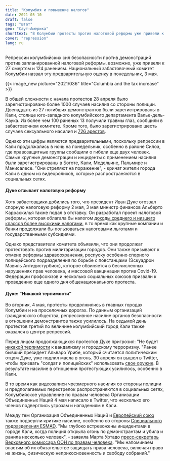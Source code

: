 ```yaml
---
title: "Колумбия и повышение налогов"
date: 2021-05-10
draft: false
tags: "штат"
geo: "Саут-Америка"
shorttext: "В Колумбии протесты против налоговой реформы уже привели к гибели 27 человек. СМИ и Тролль Маас молчат."
cover: "repression"
lang: ru
---
```


Репрессии колумбийских сил безопасности против демонстраций против запланированной налоговой реформы, возможно, уже привели к 27 смертям и 124 ранениям. Национальный забастовочный комитет Колумбии назвал эту предварительную оценку в понедельник, 3 мая.

{{< image_new picture="2021/036" title="Columbia and the tax increase" >}}

В общей сложности с начала протестов 28 апреля было зарегистрировано более 1000 случаев насилия со стороны полиции.  Двенадцать из 27 погибших демонстрантов были зарегистрированы в Кали, столице юго-западного колумбийского департамента Валье-дель-Каука. Из более чем 100 раненых 13 получили травмы глаз, сообщили в забастовочном комитете. Кроме того, было зарегистрировано шесть случаев сексуального насилия и [726 арестов](https://www.contagioradio.com/defensoria-desaparecidos-paro-nacional/ "50 personas desaparecidas en el marco del Paro Nacional según Defensoría").

Однако эти цифры являются предварительными, поскольку репрессии в Кали продолжались в ночь на понедельник, особенно в районе Силоэ, где правозащитные группы сообщили о гибели еще двух человек. Самые крупные демонстрации и инциденты с применением насилия были зарегистрированы в Боготе, Кали, Медельине, Пальмире и Манисалесе. "Они стреляют на поражение", - кричат жители города Кали в одном из видеороликов, которые распространяются в социальных сетях.

#### Дуке отзывает налоговую реформу

Хотя забастовщики добились того, что президент Иван Дуке отозвал спорную налоговую реформу 2 мая, 3 мая министр финансов Альберто Карраскилья также подал в отставку. Он разработал проект налоговой реформы, которая облагала бы налогом [доходы среднего и низшего классов более высокими налогами](https://amerika21.de/2021/05/250220/duque-nimmt-reform-zurueck-kolumbien "Generalstreik in Kolumbien siegt: Präsident Duque nimmt Steuerreform zurück"), в то время как крупные компании и банки продолжали бы пользоваться налоговыми льготами и государственными субсидиями.

Однако представители комитета объявили, что они продолжат протестовать против милитаризации городов. Они также призывают к отмене реформы здравоохранения, роспуску особенно спорного полицейского подразделения по борьбе с повстанцами (Эскуадрон Мавиль Антидистурбиос), которое обвиняется в бесчисленных нарушениях прав человека, и массовой вакцинации против Covid-19. Федерации профсоюзов и несколько социальных союзов призвали к проведению еще одного дня общенационального протеста.

#### Дуке: "Никакой терпимости"

Во вторник, 4 мая, протесты продолжились в главных городах Колумбии и на проселочных дорогах. По данным организаций гражданского общества, репрессивное насилие органов безопасности в отношении демонстрантов также усилилось. На седьмой день протестов третий по величине колумбийский город Кали также оказался в центре репрессий.

Перед лицом продолжающихся протестов Дуке пригрозил: "Не будет [никакой терпимости](https://www.jornada.com.mx/notas/2021/05/04/mundo/unos-19-muertos-saldo-de-las-protestas-contra-la-reforma-tributaria-de-duque/ "Unos 19 muertos, saldo de las protestas contra la reforma tributaria de Duque") к вандализму и городскому терроризму. "Ранее бывший президент Альваро Урибе, который считается политическим отцом Дуке, уже подлил масла в огонь. 30 апреля он вышел в Twitter, чтобы призвать "солдат и полицейских" использовать [свое оружие](https://elpais.com/internacional/2021-04-30/alvaro-uribe-llama-al-ejercito-a-que-utilice-las-armas-en-las-protestas-en-colombia.html "Álvaro Uribe llama al Ejército a que utilice las armas en las protestas en Colombia"). В результате насилие в отношении протестующих усилилось, особенно в Кали.

В то время как видеозаписи чрезмерного насилия со стороны полиции и предполагаемых перестрелок распространяются в социальных сетях, Колумбийское управление по правам человека Организации Объединенных Наций 4 мая написало в Twitter, что несколько его членов подверглись угрозам и нападениям в Кали.

Между тем Организация Объединенных Наций и [Европейский союз](https://www.jornada.com.mx/notas/2021/05/04/mundo/condenan-onu-y-ue-uso-excesivo-de-la-fuerza-en-colombia/ "Condenan ONU y UE uso excesivo de la fuerza en Colombia") также подвергли критике насилие, особенно со стороны [Специального подразделения ESMAD](https://www.npla.de/thema/tagespolitik/geld-fuer-panzerwagen-statt-pandemie/ "Geld für Panzerwagen statt Pandemie"). "Мы глубоко встревожены инцидентами в городе Кали, когда полиция открыла огонь по демонстрантам и убила и ранила несколько человек", - заявила Марта Уртадо [пресс-секретарь Верховного комиссара ООН по правам человека](https://telesurtv.net/news/colombia-septimo-dia-protestas-paro-nacional-20210504-0010.html "Nuevas protestas en Colombia contra Gobierno de Iván Duque"). "Мы напоминаем властям об их обязательстве защищать права человека, включая право на жизнь, физическую неприкосновенность и свободу собраний."
